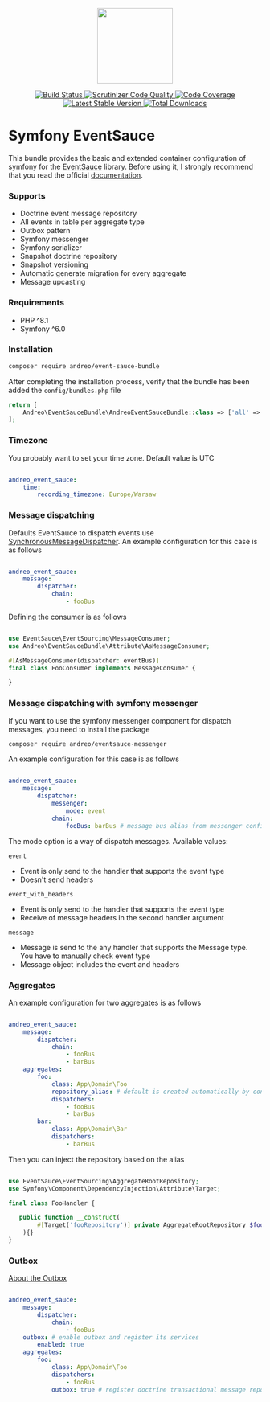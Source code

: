 <p align="center">
    <a href="https://eventsauce.io">
        <img src="https://eventsauce.io/static/logo.svg" height="150px" width="150px">
    </a>
</p>

<p align="center">
    <a href="https://github.com/EventSaucePHP/EventSauce/actions">
        <img src="https://github.com/EventSaucePHP/EventSauce/workflows/Tests/badge.svg" alt="Build Status">
    </a>
    <a href="https://scrutinizer-ci.com/g/EventSaucePHP/EventSauce/?branch=master">
        <img src="https://scrutinizer-ci.com/g/EventSaucePHP/EventSauce/badges/quality-score.png?b=master" alt="Scrutinizer Code Quality">
    </a>
    <a href="https://scrutinizer-ci.com/g/EventSaucePHP/EventSauce/?branch=master">
        <img src="https://scrutinizer-ci.com/g/EventSaucePHP/EventSauce/badges/coverage.png?b=master" alt="Code Coverage">
    </a>
    <a href="https://packagist.org/packages/eventsauce/eventsauce">
        <img src="https://img.shields.io/packagist/v/eventsauce/eventsauce.svg" alt="Latest Stable Version">
    </a>
    <a href="https://packagist.org/packages/eventsauce/eventsauce">
        <img src="https://img.shields.io/packagist/dt/eventsauce/eventsauce.svg" alt="Total Downloads">
    </a>
</p>

# Symfony EventSauce

This bundle provides the basic and extended container configuration of 
symfony for the [EventSauce](https://eventsauce.io/) library.
Before using it, I strongly recommend that you read the official [documentation](https://eventsauce.io/docs/).

### Supports

- Doctrine event message repository
- All events in table per aggregate type
- Outbox pattern
- Symfony messenger
- Symfony serializer
- Snapshot doctrine repository
- Snapshot versioning
- Automatic generate migration for every aggregate
- Message upcasting

### Requirements

- PHP ^8.1
- Symfony ^6.0

### Installation

```bash
composer require andreo/event-sauce-bundle
```

After completing the installation process, verify that 
the bundle has been added the `config/bundles.php` file

```php
return [
    Andreo\EventSauceBundle\AndreoEventSauceBundle::class => ['all' => true],
];
```

### Timezone

You probably want to set your time zone. Default value is UTC

```yaml

andreo_event_sauce:
    time:
        recording_timezone: Europe/Warsaw 
```

### Message dispatching
Defaults EventSauce to dispatch events use [SynchronousMessageDispatcher](https://eventsauce.io/docs/reacting-to-events/setup-consumers/#synchronous-message-dispatcher).
An example configuration for this case is as follows

```yaml

andreo_event_sauce:
    message:
        dispatcher:
            chain:
                - fooBus
```

Defining the consumer is as follows

```php

use EventSauce\EventSourcing\MessageConsumer;
use Andreo\EventSauceBundle\Attribute\AsMessageConsumer;

#[AsMessageConsumer(dispatcher: eventBus)]
final class FooConsumer implements MessageConsumer {

}
```

### Message dispatching with symfony messenger

If you want to use the symfony messenger component for dispatch messages, 
you need to install the package

```bash
composer require andreo/eventsauce-messenger
```

An example configuration for this case is as follows

```yaml

andreo_event_sauce:
    message:
        dispatcher:
            messenger:
                mode: event
            chain:
                fooBus: barBus # message bus alias from messenger config

```

The mode option is a way of dispatch messages. Available values:

`event`

- Event is only send to the handler that supports the  event type 
- Doesn't send headers

`event_with_headers`

- Event is only send to the handler that supports the  event type
- Receive of message headers in the second handler argument

`message`

- Message is send to the any handler that supports the Message type. You have to manually check event type
- Message object includes the event and headers

### Aggregates

An example configuration for two aggregates is as follows

```yaml

andreo_event_sauce:
    message:
        dispatcher:
            chain:
                - fooBus
                - barBus
    aggregates:
        foo:
            class: App\Domain\Foo
            repository_alias: # default is created automatically by convention "${name}Repository"
            dispatchers:
                - fooBus
                - barBus
        bar:
            class: App\Domain\Bar
            dispatchers:
                - barBus
```

Then you can inject the repository based on the alias

```php

use EventSauce\EventSourcing\AggregateRootRepository;
use Symfony\Component\DependencyInjection\Attribute\Target;

final class FooHandler {

   public function __construct(
        #[Target('fooRepository')] private AggregateRootRepository $fooRepository
    ){}
}
```

### Outbox

[About the Outbox](https://eventsauce.io/docs/message-outbox/)

```yaml

andreo_event_sauce:
    message:
        dispatcher:
            chain:
                - fooBus
    outbox: # enable outbox and register its services
        enabled: true
    aggregates:
        foo:
            class: App\Domain\Foo
            dispatchers:
                - fooBus
            outbox: true # register doctrine transactional message repository and outbox relay
```
